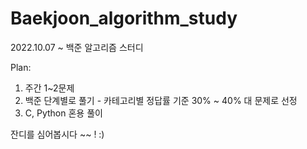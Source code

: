 # Baekjoon_algorithm_study
2022.10.07 ~ 백준 알고리즘 스터디          

Plan:       
1. 주간 1~2문제         
2. 백준 단계별로 풀기 - 카테고리별 정답률 기준 30% ~ 40% 대 문제로 선정          
3. C, Python 혼용 풀이       

잔디를 심어봅시다 ~~ ! :) 
